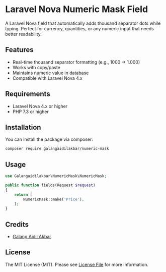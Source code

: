 # Laravel Nova Numeric Mask Field

A Laravel Nova field that automatically adds thousand separator dots while typing. Perfect for currency, quantities, or any numeric input that needs better readability.

## Features
- Real-time thousand separator formatting (e.g., 1000 → 1.000)
- Works with copy/paste
- Maintains numeric value in database
- Compatible with Laravel Nova 4.x

## Requirements

- Laravel Nova 4.x or higher
- PHP 7.3 or higher

## Installation

You can install the package via composer:

```bash
composer require galangaidilakbar/numeric-mask
```

## Usage

```php
use Galangaidilakbar\NumericMask\NumericMask;

public function fields(Request $request)
{
    return [
        NumericMask::make('Price'),
    ];
}
```

## Credits

- [Galang Aidil Akbar](https://github.com/galangaidilakbar)

## License

The MIT License (MIT). Please see [License File](LICENSE.md) for more information.
